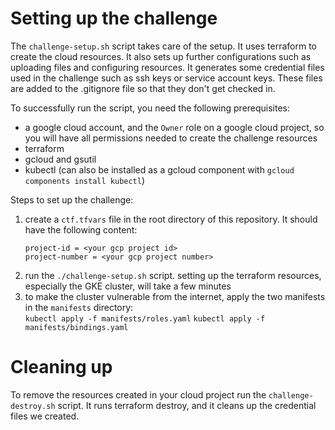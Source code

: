 # Setting up the challenge

The `challenge-setup.sh` script takes care of the setup.
It uses terraform to create the cloud resources.
It also sets up further configurations such as uploading files and configuring resources.
It generates some credential files used in the challenge such as ssh keys or service account keys. These files are added to the .gitignore file so that they don't get checked in.

To successfully run the script, you need the following prerequisites:
- a google cloud account, and the `Owner` role on a google cloud project, so you will have all permissions needed to create the challenge resources
- terraform
- gcloud and gsutil
- kubectl (can also be installed as a gcloud component with `gcloud components install kubectl`)

Steps to set up the challenge:
1. create a `ctf.tfvars` file in the root directory of this repository. It should have the following content:  
    ```
    project-id = <your gcp project id>
    project-number = <your gcp project number>
    ```
2. run the `./challenge-setup.sh` script.
   setting up the terraform resources, especially the GKE cluster, will take a few minutes
3. to make the cluster vulnerable from the internet, apply the two manifests in the `manifests` directory:  
   `kubectl apply -f manifests/roles.yaml`
   `kubectl apply -f manifests/bindings.yaml`

# Cleaning up

To remove the resources created in your cloud project run the `challenge-destroy.sh` script.
It runs terraform destroy, and it cleans up the credential files we created. 
